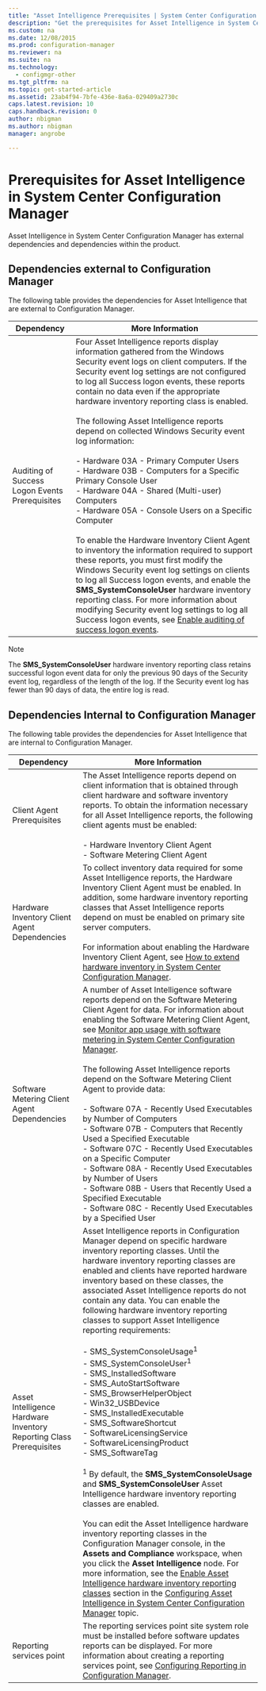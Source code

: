 ```yaml
---
title: "Asset Intelligence Prerequisites | System Center Configuration Manager"
description: "Get the prerequisites for Asset Intelligence in System Center Configuration Manager."
ms.custom: na
ms.date: 12/08/2015
ms.prod: configuration-manager
ms.reviewer: na
ms.suite: na
ms.technology:
  - configmgr-other
ms.tgt_pltfrm: na
ms.topic: get-started-article
ms.assetid: 23ab4f94-7bfe-436e-8a6a-029409a2730c
caps.latest.revision: 10
caps.handback.revision: 0
author: nbigmanms.author: nbigmanmanager: angrobe

---
```

# Prerequisites for Asset Intelligence in System Center Configuration Manager
Asset Intelligence in System Center Configuration Manager has external dependencies and dependencies within the product.  

## Dependencies external to Configuration Manager  
 The following table provides the dependencies for Asset Intelligence that are external to Configuration Manager.  

|Dependency|More Information|  
|----------------|----------------------|  
|Auditing of Success Logon Events Prerequisites|Four Asset Intelligence reports display information gathered from the Windows Security event logs on client computers. If the Security event log settings are not configured to log all Success logon events, these reports contain no data even if the appropriate hardware inventory reporting class is enabled.<br /><br /> The following Asset Intelligence reports depend on collected Windows Security event log information:<br /><br /> -   Hardware 03A - Primary Computer Users<br />-   Hardware 03B - Computers for a Specific Primary Console User<br />-   Hardware 04A - Shared (Multi-user) Computers<br />-   Hardware 05A - Console Users on a Specific Computer<br /><br /> To enable the Hardware Inventory Client Agent to inventory the information required to support these reports, you must first modify the Windows Security event log settings on clients to log all Success logon events, and enable the **SMS_SystemConsoleUser** hardware inventory reporting class. For more information about modifying Security event log settings to log all Success logon events, see [Enable auditing of success logon events](../../../../core/clients/manage/asset-intelligence/configuring-asset-intelligence.md#BKMK_EnableSuccessLogonEvents).|  

> [!NOTE]  
>  The **SMS_SystemConsoleUser** hardware inventory reporting class retains successful logon event data for only the previous 90 days of the Security event log, regardless of the length of the log. If the Security event log has fewer than 90 days of data, the entire log is read.  

## Dependencies Internal to Configuration Manager  
 The following table provides the dependencies for Asset Intelligence that are internal to Configuration Manager.  

|Dependency|More Information|  
|----------------|----------------------|  
|Client Agent Prerequisites|The Asset Intelligence reports depend on client information that is obtained through client hardware and software inventory reports. To obtain the information necessary for all Asset Intelligence reports, the following client agents must be enabled:<br /><br /> -   Hardware Inventory Client Agent<br />-   Software Metering Client Agent|  
|Hardware Inventory Client Agent Dependencies|To collect inventory data required for some Asset Intelligence reports, the Hardware Inventory Client Agent must be enabled. In addition, some hardware inventory reporting classes that Asset Intelligence reports depend on must be enabled on primary site server computers.<br /><br /> For information about enabling the Hardware Inventory Client Agent, see [How to extend hardware inventory in System Center Configuration Manager](../../../../core/clients/manage/inventory/extend-hardware-inventory.md).|  
|Software Metering Client Agent Dependencies|A number of Asset Intelligence software reports depend on the Software Metering Client Agent for data. For information about enabling the Software Metering Client Agent, see [Monitor app usage with software metering in System Center Configuration Manager](../../../../apps/deploy-use/monitor-app-usage-with-software-metering.md).<br /><br /> The following Asset Intelligence reports depend on the Software Metering Client Agent to provide data:<br /><br /> -   Software 07A - Recently Used Executables by Number of Computers<br />-   Software 07B - Computers that Recently Used a Specified Executable<br />-   Software 07C - Recently Used Executables on a Specific Computer<br />-   Software 08A - Recently Used Executables by Number of Users<br />-   Software 08B - Users that Recently Used a Specified Executable<br />-   Software 08C - Recently Used Executables by a Specified User|  
|Asset Intelligence Hardware Inventory Reporting Class Prerequisites|Asset Intelligence reports in Configuration Manager depend on specific hardware inventory reporting classes. Until the hardware inventory reporting classes are enabled and clients have reported hardware inventory based on these classes, the associated Asset Intelligence reports do not contain any data. You can enable the following hardware inventory reporting classes to support Asset Intelligence reporting requirements:<br /><br /> -   SMS_SystemConsoleUsage<sup>1</sup><br />-   SMS_SystemConsoleUser<sup>1</sup><br />-   SMS_InstalledSoftware<br />-   SMS_AutoStartSoftware<br />-   SMS_BrowserHelperObject<br />-   Win32_USBDevice<br />-   SMS_InstalledExecutable<br />-   SMS_SoftwareShortcut<br />-   SoftwareLicensingService<br />-   SoftwareLicensingProduct<br />-   SMS_SoftwareTag<br /><br /> <sup>1</sup> By default, the **SMS_SystemConsoleUsage** and **SMS_SystemConsoleUser** Asset Intelligence hardware inventory reporting classes are enabled.<br /><br /> You can edit the Asset Intelligence hardware inventory reporting classes in the Configuration Manager console, in the **Assets and Compliance** workspace, when you click the **Asset Intelligence** node. For more information, see the [Enable Asset Intelligence hardware inventory reporting classes](../../../../core/clients/manage/asset-intelligence/configuring-asset-intelligence.md#BKMK_EnableAssetIntelligence) section in the [Configuring Asset Intelligence in System Center Configuration Manager](../../../../core/clients/manage/asset-intelligence/configuring-asset-intelligence.md) topic.|  
|Reporting services point|The reporting services point site system role must be installed before software updates reports can be displayed. For more information about creating a reporting services point, see [Configuring Reporting in Configuration Manager](http://go.microsoft.com/fwlink/p/?LinkId=232661).|  
